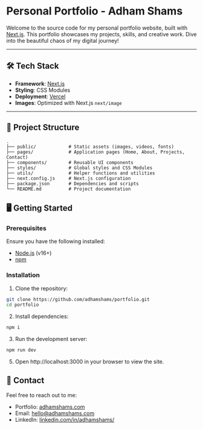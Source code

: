 # Personal Portfolio - Adham Shams

Welcome to the source code for my personal portfolio website, built with [Next.js](https://nextjs.org/). This portfolio showcases my projects, skills, and creative work. Dive into the beautiful chaos of my digital journey!

---

## 🛠️ Tech Stack

- **Framework**: [Next.js](https://nextjs.org/)
- **Styling**: CSS Modules
- **Deployment**: [Vercel](https://vercel.com/)
- **Images**: Optimized with Next.js `next/image`

---

## 📂 Project Structure

```plaintext
.
├── public/            # Static assets (images, videos, fonts)
├── pages/             # Application pages (Home, About, Projects, Contact)
├── components/        # Reusable UI components
├── styles/            # Global styles and CSS Modules
├── utils/             # Helper functions and utilities
├── next.config.js     # Next.js configuration
├── package.json       # Dependencies and scripts
└── README.md          # Project documentation
```

## 🖥️ Getting Started

### Prerequisites

Ensure you have the following installed:

- [Node.js](https://nodejs.org/) (v16+)
- [npm](https://www.npmjs.com/)

### Installation

1. Clone the repository:

  ```bash
  git clone https://github.com/adhamshams/portfolio.git
  cd portfolio
  ```
2. Install dependencies:
   
  ```bash
  npm i
  ```
3. Run the development server:
   
  ```bash
  npm run dev
  ```

5. Open http://localhost:3000 in your browser to view the site.

## 📧 Contact

Feel free to reach out to me:

- Portfolio: [adhamshams.com](https://adhamshams.com/) 
- Email: hello@adhamshams.com
- LinkedIn: [linkedin.com/in/adhamshams/](https://linkedin.com/in/adhamshams/)
   
